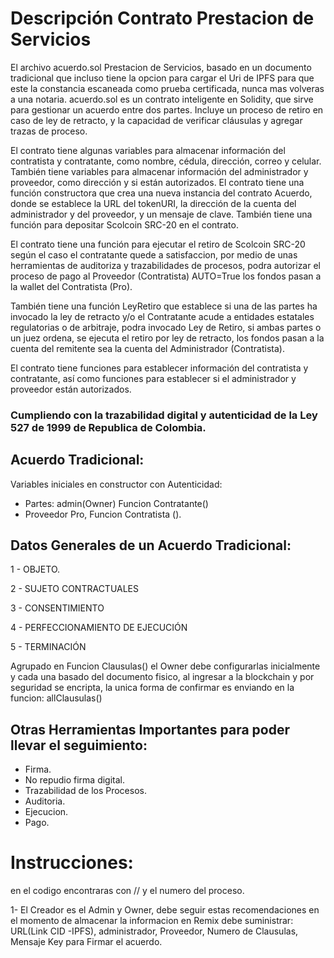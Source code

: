 # Descripción Contrato Prestacion de Servicios
El archivo acuerdo.sol Prestacion de Servicios, basado en un documento tradicional que incluso tiene la opcion para cargar el Uri de IPFS para que este la constancia escaneada como prueba certificada, nunca mas volveras a una notaria. acuerdo.sol es un contrato inteligente en Solidity, que sirve para gestionar un acuerdo entre dos partes. Incluye un proceso de retiro en caso de ley de retracto, y la capacidad de verificar cláusulas y agregar trazas de proceso.

El contrato tiene algunas variables para almacenar información del contratista y contratante, como nombre, cédula, dirección, correo y celular. También tiene variables para almacenar información del administrador y proveedor, como dirección y si están autorizados. El contrato tiene una función constructora que crea una nueva instancia del contrato Acuerdo, donde se establece la URL del tokenURI, la dirección de la cuenta del administrador y del proveedor, y un mensaje de clave. También tiene una función para depositar Scolcoin SRC-20 en el contrato.

El contrato tiene una función para ejecutar el retiro de Scolcoin SRC-20 según el caso el contratante quede a satisfaccion, por medio de unas herramientas de auditoriza y trazabilidades de procesos, podra autorizar el proceso de pago al Proveedor (Contratista) AUTO=True los fondos pasan a la wallet del Contratista (Pro). 

También tiene una función LeyRetiro que establece si una de las partes ha invocado la ley de retracto y/o el Contratante acude a entidades estatales regulatorias o de arbitraje, podra invocado Ley de Retiro, si ambas partes o un juez ordena, se ejecuta el retiro por ley de retracto, los fondos pasan a la cuenta del remitente sea la cuenta del Administrador (Contratista). 

El contrato tiene funciones para establecer información del contratista y contratante, así como funciones para establecer si el administrador y proveedor están autorizados.

### Cumpliendo con la trazabilidad digital y autenticidad de la Ley 527 de 1999 de Republica de Colombia.

## Acuerdo Tradicional:
Variables iniciales en constructor con Autenticidad:

- Partes: admin(Owner) Funcion Contratante()
- Proveedor Pro, Funcion Contratista ().

## Datos Generales de un Acuerdo Tradicional:
1 - OBJETO.

2 - SUJETO CONTRACTUALES

3 - CONSENTIMIENTO

4 - PERFECCIONAMIENTO DE EJECUCIÓN

5 - TERMINACIÓN

Agrupado en Funcion Clausulas() el Owner debe configurarlas inicialmente y cada una basado del documento fisico, al ingresar a la blockchain y por seguridad se encripta, la unica forma de confirmar es enviando en la funcion: allClausulas() 

## Otras Herramientas Importantes para poder llevar el seguimiento:
- Firma.
- No repudio firma digital.
- Trazabilidad de los Procesos.
- Auditoria.
- Ejecucion.
- Pago.

# Instrucciones:
en el codigo encontraras con // y el numero del proceso.

1- El Creador es el Admin y Owner, debe seguir estas recomendaciones en el momento de almacenar la informacion en Remix debe suministrar: URL(Link CID -IPFS), administrador, Proveedor, Numero de Clausulas, Mensaje Key para Firmar el acuerdo.

